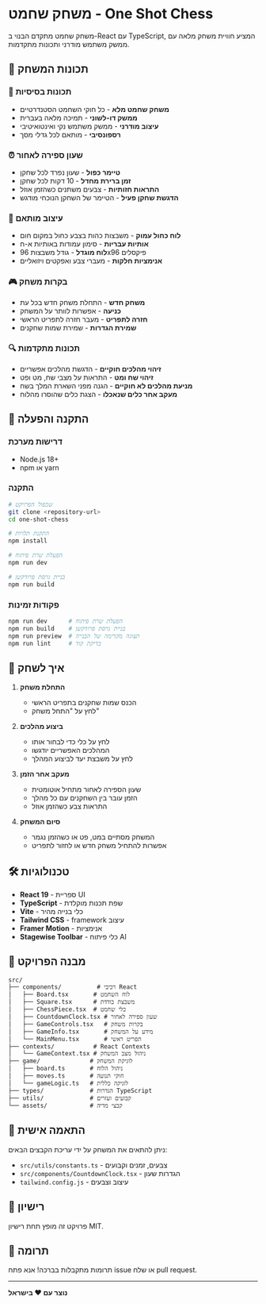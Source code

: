# משחק שחמט - One Shot Chess

משחק שחמט מתקדם הבנוי ב-React עם TypeScript, המציע חוויית משחק מלאה עם ממשק משתמש מודרני ותכונות מתקדמות.

## 🎯 תכונות המשחק

### 🏁 תכונות בסיסיות
- **משחק שחמט מלא** - כל חוקי השחמט הסטנדרטיים
- **ממשק דו-לשוני** - תמיכה מלאה בעברית
- **עיצוב מודרני** - ממשק משתמש נקי ואינטואיטיבי
- **רספונסיבי** - מותאם לכל גדלי מסך

### ⏰ שעון ספירה לאחור
- **טיימר כפול** - שעון נפרד לכל שחקן
- **זמן ברירת מחדל** - 10 דקות לכל שחקן
- **התראות חזותיות** - צבעים משתנים כשהזמן אוזל
- **הדגשת שחקן פעיל** - הטיימר של השחקן הנוכחי מודגש

### 🎨 עיצוב מותאם
- **לוח כחול עמוק** - משבצות כהות בצבע כחול במקום חום
- **אותיות עבריות** - סימון עמודות באותיות א-ח
- **לוח מוגדל** - גודל משבצות 96x96 פיקסלים
- **אנימציות חלקות** - מעברי צבע ואפקטים ויזואליים

### 🎮 בקרות משחק
- **משחק חדש** - התחלת משחק חדש בכל עת
- **כניעה** - אפשרות לוותר על המשחק
- **חזרה לתפריט** - מעבר חזרה לתפריט הראשי
- **שמירת הגדרות** - שמירת שמות שחקנים

### 🔍 תכונות מתקדמות
- **זיהוי מהלכים חוקיים** - הדגשת מהלכים אפשריים
- **זיהוי שח ומט** - התראות על מצבי שח, מט ופט
- **מניעת מהלכים לא חוקיים** - הגנה מפני השארת המלך בשח
- **מעקב אחר כלים שנאכלו** - הצגת כלים שהוסרו מהלוח

## 🚀 התקנה והפעלה

### דרישות מערכת
- Node.js 18+ 
- npm או yarn

### התקנה
```bash
# שכפול הפרויקט
git clone <repository-url>
cd one-shot-chess

# התקנת תלויות
npm install

# הפעלת שרת פיתוח
npm run dev

# בניית גרסת פרודקשן
npm run build
```

### פקודות זמינות
```bash
npm run dev      # הפעלת שרת פיתוח
npm run build    # בניית גרסת פרודקשן
npm run preview  # תצוגה מקדימה של הבנייה
npm run lint     # בדיקת קוד
```

## 🎯 איך לשחק

1. **התחלת משחק**
   - הכנס שמות שחקנים בתפריט הראשי
   - לחץ על "התחל משחק"

2. **ביצוע מהלכים**
   - לחץ על כלי כדי לבחור אותו
   - המהלכים האפשריים יודגשו
   - לחץ על משבצת יעד לביצוע המהלך

3. **מעקב אחר הזמן**
   - שעון הספירה לאחור מתחיל אוטומטית
   - הזמן עובר בין השחקנים עם כל מהלך
   - התראות צבע כשהזמן אוזל

4. **סיום המשחק**
   - המשחק מסתיים במט, פט או כשהזמן נגמר
   - אפשרות להתחיל משחק חדש או לחזור לתפריט

## 🛠️ טכנולוגיות

- **React 19** - ספריית UI
- **TypeScript** - שפת תכנות מוקלדת
- **Vite** - כלי בנייה מהיר
- **Tailwind CSS** - framework עיצוב
- **Framer Motion** - אנימציות
- **Stagewise Toolbar** - כלי פיתוח AI

## 📁 מבנה הפרויקט

```
src/
├── components/          # רכיבי React
│   ├── Board.tsx       # לוח השחמט
│   ├── Square.tsx      # משבצת בודדת
│   ├── ChessPiece.tsx  # כלי שחמט
│   ├── CountdownClock.tsx # שעון ספירה לאחור
│   ├── GameControls.tsx   # בקרות משחק
│   ├── GameInfo.tsx       # מידע על המשחק
│   └── MainMenu.tsx       # תפריט ראשי
├── contexts/           # React Contexts
│   └── GameContext.tsx # ניהול מצב המשחק
├── game/              # לוגיקת המשחק
│   ├── board.ts       # ניהול הלוח
│   ├── moves.ts       # חוקי תנועה
│   └── gameLogic.ts   # לוגיקה כללית
├── types/             # הגדרות TypeScript
├── utils/             # קבועים ועזרים
└── assets/            # קבצי מדיה
```

## 🎨 התאמה אישית

ניתן להתאים את המשחק על ידי עריכת הקבצים הבאים:

- `src/utils/constants.ts` - צבעים, זמנים וקבועים
- `src/components/CountdownClock.tsx` - הגדרות שעון
- `tailwind.config.js` - עיצוב וצבעים

## 📝 רישיון

פרויקט זה מופץ תחת רישיון MIT.

## 🤝 תרומה

תרומות מתקבלות בברכה! אנא פתח issue או שלח pull request.

---

**נוצר עם ❤️ בישראל**
